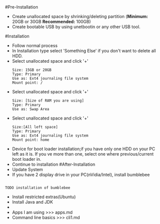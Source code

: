 #Pre-Installation
* Create unallocated space by shrinking/deleting partition (**Minimum:** 20GB or 30GB  **Recommended:**  100GB)   
* Create bootable USB by using unetbootin or any other USB tool.  

#Installation
* Follow normal process
* In Installation type select 'Something Else' if you don't want to delete all HDD.
* Select unallocated space and click '+'  
	```
	Size: 15GB or 20GB
	Type: Primary
	Use as: Ext4 journaling file system
	Mount point: /
	```
* Select unallocated space and click '+'  
	```
	Size: [Size of RAM you are using]
	Type: Primary
	Use as: Swap Area
	```
* Select unallocated space and click '+'  
	```
	Size:[All left space]
	Type: Primary
	Use as: Ext4 journaling file system
	Mount point: home
	```
* Device for boot loader installation;if you have  only one HDD on your PC left as it is. If you ve more than one, select one where previous/current boot loader in.
* Continue to installation
#After-Installation
* Update System
* If you have 2 display drive in your PC(nVidia/Intel), install bumblebee
```

TODO installation of bumblebee
```
* Install restricted extras(Ubuntu)
* Install Java and JDK
* 
* Apps I am using >>> apps.md
* Command line basics >>> cli1.md
